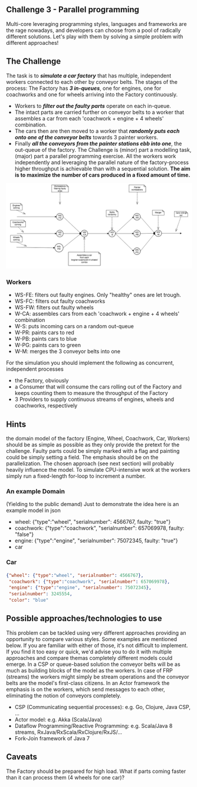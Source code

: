 ## Challenge 3 - Parallel programming ##
Multi-core leveraging programming styles, languages and frameworks are the rage nowadays, and developers can choose from a pool of radically different solutions. Let's play with them by solving a simple problem with different approaches!
## The Challenge ##
The task is to ***simulate a car factory*** that has multiple, independent workers connected to each other by conveyor belts. The stages of the process:
The Factory has ***3 in-queues***, one for engines, one for coachworks and one for wheels arriving into the Factory continuously. 
- Workers to ***filter out the faulty parts*** operate on each in-queue.
- The intact parts are carried further on conveyor belts to a worker that assembles a car from each 'coachwork + engine + 4 wheels' combination. 
- The cars then are then moved to a worker that ***randomly puts each onto one of the conveyor belts*** towards 3 painter workers.
- Finally ***all the conveyors from the painter stations ebb into one***, the out-queue of the factory.
The Challenge is (minor) part a modelling task, (major) part a parallel programming exercise. All the workers work independently and leveraging the parallel nature of the factory-process higher throughput is achievable than with a sequential solution. 
**The aim is to maximize the number of cars produced in a fixed amount of time.**

![Alt text](pics/DevChallengeCarFactory.jpg?raw=true "CarFactory")
### Workers ###

- WS-FE: filters out faulty engines. Only "healthy" ones are let trough.
- WS-FC: filters out faulty coachworks
- WS-FW: filters out faulty wheels
- W-CA: assembles cars from each 'coachwork + engine + 4 wheels' combination
- W-S: puts incoming cars on a random out-queue
- W-PR: paints cars to red
- W-PB: paints cars to blue
- W-PG: paints cars to green
- W-M: merges the 3 conveyor belts into one

For the simulation you should implement the following as concurrent, independent processes
- the Factory, obviously
- a Consumer that will consume the cars rolling out of the Factory and keeps counting them to measure the throughput of the Factory
- 3 Providers to supply continuous streams of engines, wheels and coachworks, respectively

## Hints ##
the domain model of the factory (Engine, Wheel, Coachwork, Car, Workers) should be as simple as possible as they only provide the pretext for the challenge. Faulty parts could be simply marked with a flag and painting could be simply setting a field. The emphasis should be on the parallelization. The chosen approach (see next section) will probably heavily influence the model.
To simulate CPU-intensive work at the workers simply run a fixed-length for-loop to increment a number.
### An example Domain ###
(Yielding to the public demand) Just to demonstrate the idea here is an example model in json 
- wheel: {"type":"wheel", "serialnumber": 4566767, faulty: "true"}
- coachwork: {"type":"coachwork", "serialnumber": 657069978, faulty: "false"}
- engine: {"type":"engine", "serialnumber": 75072345, faulty: "true"}
- car

### Car ###
```json
{"wheel": {"type":"wheel", "serialnumber": 4566767},
 "coachwork": {"type":"coachwork", "serialnumber": 657069978},
 "engine": {"type":"engine", "serialnumber": 75072345},
 "serialnumber": 3245554,
 "color": "blue"
```
## Possible approaches/technologies to use ##
This problem can be tackled using very different approaches providing an opportunity to compare various styles. Some examples are mentioned below. If you are familiar with either of those, it's not difficult to implement. If you find it too easy or quick, we'd advise you to do it with multiple approaches and compare themas completely different models could emerge. In a CSP or queue-based solution the conveyor belts will be as much as building blocks of the model as the workers. In case of FRP (streams) the workers might simply be stream operations and the conveyor belts are the model's first-class citizens. In an Actor framework the emphasis is on the workers, which send messages to each other, eliminating the notion of conveyors completely.
- CSP (Communicating sequential processes): e.g. Go, Clojure, Java CSP, ...
- Actor model: e.g. Akka (Scala/Java)
- Dataflow Programming/Reactive Programming: e.g. Scala/Java 8 streams, RxJava/RxScala/RxClojure/RxJS/...
- Fork-Join framework of Java 7

## Caveats ##
The Factory should be prepared for high load. What if parts coming faster than it can process them (4 wheels for one car)?

